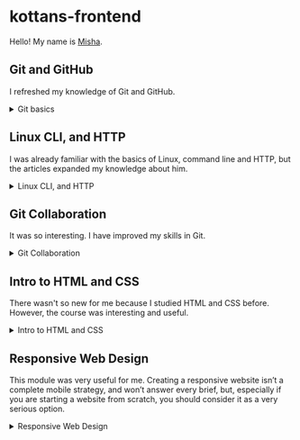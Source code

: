 # kottans-frontend
Hello! My name is [Misha](https://github.com/MishaDerkach). 

## Git and GitHub

I refreshed my knowledge of Git and GitHub.

<details>
<summary>Git basics</summary>

![Udacity course](/task_git_github/image-1.png)
![Learn Git branching](/task_git_github/image-2.png)

</details>

## Linux CLI, and HTTP

I was already familiar with the basics of Linux, command line and HTTP, but the articles expanded my knowledge about him.

<details>
<summary>Linux CLI, and HTTP</summary>

![Linux Survival 1](/task_linux_cli/image-1.png)
![Linux Survival 2](/task_linux_cli/image-2.png)
![Linux Survival 3](/task_linux_cli/image-3.png)
![Linux Survival 4](/task_linux_cli/image-4.png)

</details>

## Git Collaboration

It was so interesting. I have improved my skills in Git.

<details>
<summary>Git Collaboration</summary>

![Git Collaboration](/task_git_collaboration/image-1.png)

</details>

## Intro to HTML and CSS

There wasn't so new for me because I studied HTML and CSS before. However, the course was interesting and useful.

<details>
<summary>Intro to HTML and CSS</summary>

![HTML](/task_html_css_intro/image-1.jpg)
![CSS](/task_html_css_intro/image-2.jpg)

</details>

## Responsive Web Design

This module was very useful for me. Creating a responsive website isn’t a complete mobile strategy, and won’t answer every brief, but, especially if you are starting a website from scratch, you should consider it as a very serious option.

<details>
<summary>Responsive Web Design</summary>

![Flexbox Froggy](/task_responsive_web_design/image-1.png)
![Grid Garden](/task_responsive_web_design/image-2.png)

</details>